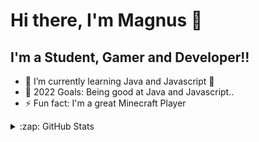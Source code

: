 # Hi there, I'm Magnus 👋 

## I'm a Student, Gamer and Developer!!

- 🌱 I’m currently learning Java and Javascript 🤣
- 🥅 2022 Goals: Being good at Java and Javascript..
- ⚡ Fun fact: I'm a great Minecraft Player
<details>
  <summary>:zap: GitHub Stats</summary>

  <img align="left" alt="codeSTACKr's GitHub Stats" src="https://github-readme-stats.vercel.app/api?username=Shad0wwww&show_icons=true&hide_border=false&title_color=ff652f&icon_color=FFE400&bg_color=09131B&text_color=ffffff&border_color=0c1a25" />
  <img align="left" alt="codeSTACKr's GitHub Stats" src= "https://github-readme-stats.vercel.app/api/top-langs/?username=Shad0wwww&theme=tokyonight&hide_border=true" />

</details>
